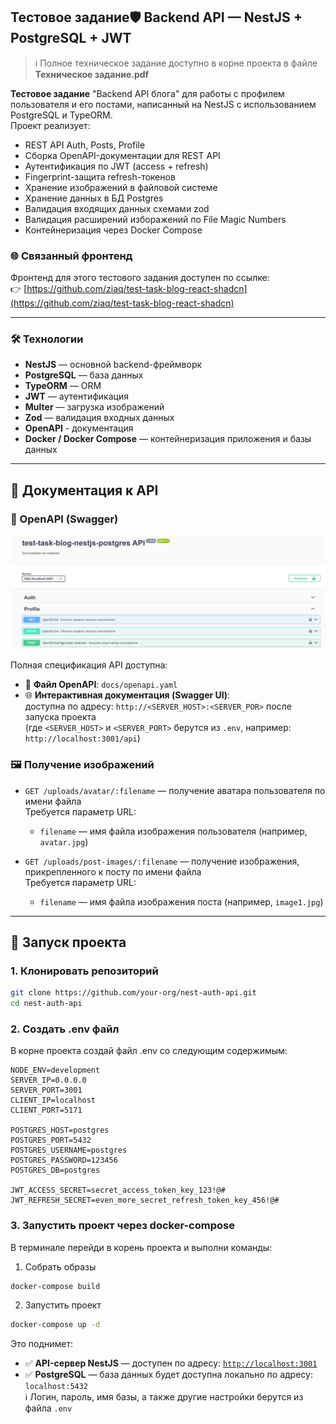 ## Тестовое задание🛡️ Backend API — NestJS + PostgreSQL + JWT

> ℹ️ Полное техническое задание доступно в корне проекта в файле  
> **Техническое задание.pdf**

**Тестовое задание** "Backend API блога" для работы с профилем пользователя и его постами, написанный на NestJS с использованием PostgreSQL и TypeORM.  
Проект реализует:
- REST API Auth, Posts, Profile
- Сборка OpenAPI-документации для REST API
- Аутентификация по JWT (access + refresh)
- Fingerprint-защита refresh-токенов
- Хранение изображений в файловой системе
- Хранение данных в БД Postgres
- Валидация входящих данных схемами zod
- Валидация расширений изборажений по File Magic Numbers
- Контейнеризация через Docker Compose

### 🌐 Связанный фронтенд
Фронтенд для этого тестового задания доступен по ссылке:  
👉 [https://github.com/ziaq/test-task-blog-react-shadcn](https://github.com/ziaq/test-task-blog-react-shadcn)

---

### 🛠️ Технологии

- **NestJS** — основной backend-фреймворк
- **PostgreSQL** — база данных
- **TypeORM** — ORM
- **JWT** — аутентификация
- **Multer** — загрузка изображений
- **Zod** — валидация входных данных
- **OpenAPI** - документация
- **Docker / Docker Compose** — контейнеризация приложения и базы данных

---

## 🔧 Документация к API

### 📄 OpenAPI (Swagger)

![Openapi preview](./readme-openapi-preview.png)

Полная спецификация API доступна:

- 📁 **Файл OpenAPI**: `docs/openapi.yaml`
- 🌐 **Интерактивная документация (Swagger UI)**:  
  доступна по адресу: `http://<SERVER_HOST>:<SERVER_POR>` после запуска проекта  
  (где `<SERVER_HOST>` и `<SERVER_PORT>` берутся из `.env`, например: `http://localhost:3001/api`)

### 🖼 Получение изображений

- `GET /uploads/avatar/:filename` — получение аватара пользователя по имени файла  
  Требуется параметр URL:
  - `filename` — имя файла изображения пользователя (например, `avatar.jpg`)

- `GET /uploads/post-images/:filename` — получение изображения, прикрепленного к посту по имени файла  
  Требуется параметр URL:
  - `filename` — имя файла изображения поста (например, `image1.jpg`)
---

## 🚀 Запуск проекта

### 1. Клонировать репозиторий

```bash
git clone https://github.com/your-org/nest-auth-api.git
cd nest-auth-api
```
### 2. Создать .env файл
В корне проекта создай файл .env со следующим содержимым:
```env
NODE_ENV=development
SERVER_IP=0.0.0.0
SERVER_PORT=3001
CLIENT_IP=localhost
CLIENT_PORT=5171

POSTGRES_HOST=postgres
POSTGRES_PORT=5432
POSTGRES_USERNAME=postgres
POSTGRES_PASSWORD=123456
POSTGRES_DB=postgres

JWT_ACCESS_SECRET=secret_access_token_key_123!@#
JWT_REFRESH_SECRET=even_more_secret_refresh_token_key_456!@#
```
### 3. Запустить проект через docker-compose
В терминале перейди в корень проекта и выполни команды:
1. Собрать образы
```bash
docker-compose build
```
2. Запустить проект
```bash
docker-compose up -d
```

Это поднимет:

- ✅ **API-сервер NestJS** — доступен по адресу: [`http://localhost:3001`](http://localhost:3001)
- ✅ **PostgreSQL** — база данных будет доступна локально по адресу:  
  `localhost:5432`  
ℹ️ Логин, пароль, имя базы, а также другие настройки берутся из файла `.env`